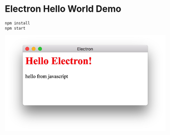 Electron Hello World Demo
=========================

```
npm install
npm start
```

![demo](./images/demo.jpg)